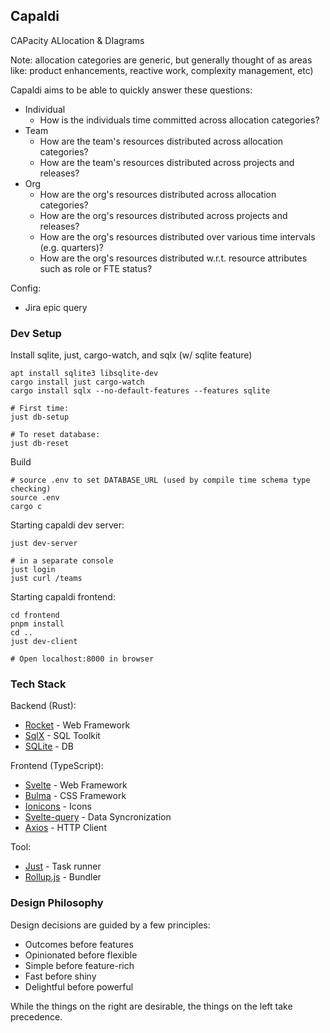 Capaldi
------

CAPacity ALlocation & DIagrams

Note: allocation categories are generic, but generally thought of as areas like: product enhancements, reactive work, complexity management, etc)

Capaldi aims to be able to quickly answer these questions:
- Individual
  - How is the individuals time committed across allocation categories?
- Team
  - How are the team's resources distributed across allocation categories?
  - How are the team's resources distributed across projects and releases?
- Org
  - How are the org's resources distributed across allocation categories?
  - How are the org's resources distributed across projects and releases?
  - How are the org's resources distributed over various time intervals (e.g. quarters)?
  - How are the org's resources distributed w.r.t. resource attributes such as role or FTE status?


Config:
- Jira epic query



### Dev Setup

Install sqlite, just, cargo-watch, and sqlx (w/ sqlite feature)

```shell
apt install sqlite3 libsqlite-dev
cargo install just cargo-watch
cargo install sqlx --no-default-features --features sqlite
```

```shell
# First time:
just db-setup

# To reset database:
just db-reset
```

Build

```shell
# source .env to set DATABASE_URL (used by compile time schema type checking)
source .env
cargo c
```

Starting capaldi dev server:

```shell
just dev-server

# in a separate console
just login
just curl /teams
```

Starting capaldi frontend:

```shell
cd frontend
pnpm install
cd ..
just dev-client

# Open localhost:8000 in browser
```

### Tech Stack

Backend (Rust):

- [Rocket](https://rocket.rs/) - Web Framework
- [SqlX](https://github.com/launchbadge/sqlx) - SQL Toolkit
- [SQLite](https://sqlite.org) - DB

Frontend (TypeScript):
- [Svelte](https://svelte.dev/) - Web Framework
- [Bulma](https://bulma.io/) - CSS Framework
- [Ionicons](https://ionic.io/ionicons/v4) - Icons
- [Svelte-query](https://sveltequery.vercel.app/) - Data Syncronization
- [Axios](https://axios-http.com/) - HTTP Client

Tool:
- [Just](https://github.com/casey/just) - Task runner
- [Rollup.js](https://www.rollupjs.org) - Bundler

### Design Philosophy

Design decisions are guided by a few principles:

- Outcomes before features
- Opinionated before flexible
- Simple before feature-rich
- Fast before shiny
- Delightful before powerful

While the things on the right are desirable, the things on the left take precedence.
